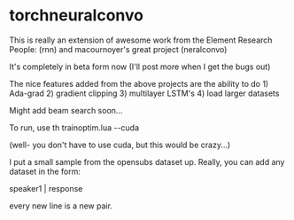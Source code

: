 # torchneuralconvo

This is really an extension of awesome work from the Element Research People:  (rnn) and macournoyer's great project (neralconvo)

It's completely in beta form now (I'll post more when I get the bugs out)

The nice features added from the above projects are the ability to do 1) Ada-grad 2) gradient clipping 3)  multilayer LSTM's 4) load larger datasets

Might add beam search soon...

To run, use th trainoptim.lua --cuda  

(well-  you don't have to use cuda, but this would be crazy...)

I put a small sample from the opensubs dataset up.  Really, you can add any dataset in the form:  

speaker1 |  response

every new line is a new pair.   


